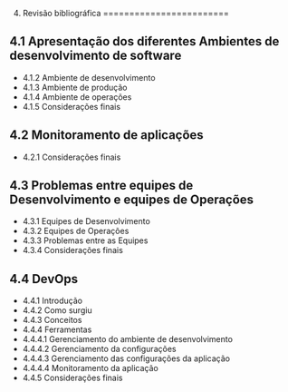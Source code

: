 4. Revisão bibliográfica
========================

4.1 Apresentação dos diferentes Ambientes de desenvolvimento de software
------------------------------------------------------------------------

- 4.1.2 Ambiente de desenvolvimento
- 4.1.3 Ambiente de produção
- 4.1.4 Ambiente de operações
- 4.1.5 Considerações finais


4.2 Monitoramento de aplicações
-------------------------------
	
- 4.2.1 Considerações finais


4.3 Problemas entre equipes de Desenvolvimento e equipes de Operações
---------------------------------------------------------------------

- 4.3.1 Equipes de Desenvolvimento
- 4.3.2 Equipes de Operações
- 4.3.3 Problemas entre as Equipes
- 4.3.4 Considerações finais


4.4 DevOps
----------

- 4.4.1 Introdução
- 4.4.2 Como surgiu
- 4.4.3 Conceitos	
- 4.4.4 Ferramentas
- 4.4.4.1 Gerenciamento do ambiente de desenvolvimento
- 4.4.4.2 Gerenciamento da configurações
- 4.4.4.3 Gerenciamento das configurações da aplicação
- 4.4.4.4 Monitoramento da aplicação
- 4.4.5 Considerações finais

